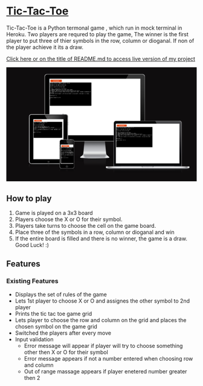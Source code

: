 # [Tic-Tac-Toe](https://tic-tac-toe-svgint-bf602e1b6c57.herokuapp.com/)

Tic-Tac-Toe is a Python termonal game , which run in mock terminal in Heroku.
Two players are requred to play the game, The winner is the first player to put three of thier symbols in the row, column or dioganal. If non of the player achieve it its a draw.

[Click here or on the title of README.md to access live version of my project](https://tic-tac-toe-svgint-bf602e1b6c57.herokuapp.com/)

![Different screen devices with Tic-Tac-Toe](gallery/responsive.png)

## How to play

1. Game is played on a 3x3 board
2. Players choose the X or O for their symbol.
3. Players take turns to choose the cell on the game board.
4. Place three of the symbols in a row, column or dioganal and win
5. If the entire board is filled and there is no winner, the game is a draw. <br>
    Good Luck! :)

## Features

### Existing Features
 - Displays the set of rules of the game
 - Lets 1st player to choose X or O and assignes the other symbol to 2nd player
 - Prints the tic tac toe game grid
 - Lets player to choose the row and column on the grid and places the chosen symbol on the game grid
 - Switched the players after every move
 - Input validation
   - Error message will appear if player will try to choose something other then X or O for their symbol
   - Error message appears if not a number entered when choosing row and column
   - Out of range massage appears if player enetered number greater then 2
   